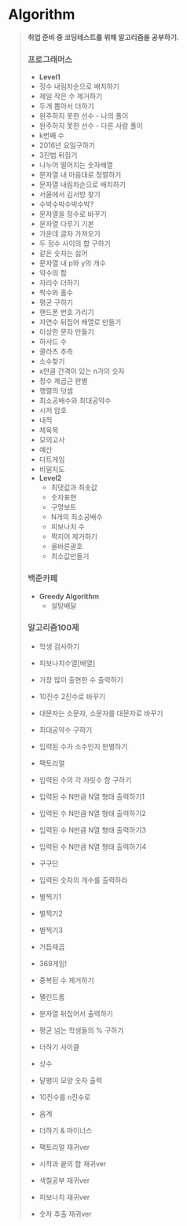 # Algorithm

> **취업 준비 중 코딩테스트를 위해 알고리즘을 공부하기.**
>
> ### 프로그래머스
>
> -  **Level1**
>   - 정수 내림차순으로 배치하기
>   - 제일 작은 수 제거하기
>   - 두개 뽑아서 더하기
>   - 완주하지 못한 선수 - 나의 풀이
>   - 완주하지 못한 선수 - 다른 사람 풀이
>   - k번째 수
>   - 2016년 요일구하기
>   - 3진법 뒤집기
>   - 나누어 떨어지는 숫자배열
>   - 문자열 내 마음대로 정렬하기
>   - 문자열 내림차순으로 배치하기
>   - 서울에서 김서방 찾기
>   - 수박수박수박수박?
>   - 문자열을 정수로 바꾸기
>   - 문자열 다루기 기본
>   - 가운데 글자 가져오기
>   - 두 정수 사이의 합 구하기
>   - 같은 숫자는 싫어
>   - 문자열 내 p와 y의 개수
>   - 약수의 합
>   - 자리수 더하기
>   - 짝수와 홀수
>   - 평균 구하기
>   - 핸드폰 번호 가리기
>   - 자연수 뒤집어 배열로 만들기
>   - 이상한 문자 만들기
>   - 하샤드 수
>   - 콜라츠 추측
>   - 소수찾기
>   - x만큼 간격이 있는 n가의 숫자
>   - 정수 제곱근 판별
>   - 행렬의 덧셈
>   - 최소공배수와 최대공약수
>   - 시저 암호
>   - 내적
>   - 체육복
>   - 모의고사
>   - 예산
>   - 다트게임
>   - 비밀지도
> - **Level2**
>   - 최댓값과 최솟값
>   - 숫자표현
>   - 구명보트
>   - N개의 최소공배수
>   - 피보나치 수
>   - 짝지어 제거하기
>   - 올바른괄호
>   - 최소값만들기
>
> 
>
> 
>
> ### 백준카페
>
> - **Greedy Algorithm**
>   - 설탕배달
>
> 
>
> 
>
> ### 알고리즘100제
>
> - 학생 검사하기
>
> - 피보나치수열[배열]
>
> - 가장 많이 출현한 수 출력하기
>
> - 10진수 2진수로 바꾸기
>
> - 대문자는 소문자, 소문자를 대문자로 바꾸기
>
> - 최대공약수 구하기
>
> - 입력된 수가 소수인지 판별하기
>
> - 팩토리얼
>
> - 입력된 수의 각 자릿수 합 구하기
>
> - 입력된 수 N만큼 N열 형태 출력하기1
>
> - 입력된 수 N만큼 N열 형태 출력하기2
>
> - 입력된 수 N만큼 N열 형태 출력하기3
>
> - 입력된 수 N만큼 N열 형태 출력하기4
>
> - 구구단
>
> - 입력된 숫자의 개수를 출력하라
>
> - 별찍기1
>
> - 별찍기2
>
> - 별찍기3
>
> - 거듭제곱
>
> - 369게임!
>
> - 중복된 수 제거하기
>
> - 팰린드롬
>
> - 문자열 뒤집어서 출력하기
>
> - 평균 넘는 학생들의 % 구하기
>
> - 더하기 사이클
>
> - 상수
>
> - 달팽이 모양 숫자 출력
>
> - 10진수를 n진수로
>
> - 음계
>
> - 더하기 & 마이너스
>
> - 팩토리얼 재귀ver
>
> - 시작과 끝의 합 재귀ver
>
> - 색칠공부 재귀ver
>
> - 피보나치 재귀ver
>
> - 숫자 추출 재귀ver
>
>   

